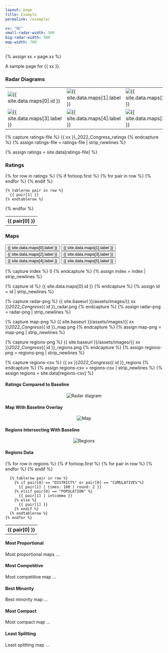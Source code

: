 ```yaml
---
layout: page
title: Example
permalink: /example/

xx: "NC"
small-radar-width: 300
big-radar-width: 500
map-width: 700
---
```


{% assign xx = page.xx %}

A sample page for {{ xx }}.

<!-- RADAR DIAGRAMS -->

<h3>Radar Diagrams</h3>

<table style="border:0px">
  <tr>
    <td style="border:0px">
      <img src="{{ site.baseurl }}/assets/images/{{ xx }}_2022_Congress_Official_radar.png" alt="{{ site.data.maps[0].id }}" title="{{ site.data.maps[0].id }}" width="{{ page.small-radar-width }}"/>
    </td>
    <td style="border:0px">
      <img src="{{ site.baseurl }}/assets/images/{{ xx }}_2022_Congress_Proportional_radar.png" alt="{{ site.data.maps[1].label }}" title="{{ site.data.maps[1].label }}" width="{{ page.small-radar-width }}"/>
    </td>
    <td style="border:0px">
      <img src="{{ site.baseurl }}/assets/images/{{ xx }}_2022_Congress_Competitive_radar.png" alt="{{ site.data.maps[2].label }}" title="{{ site.data.maps[2].label }}" width="{{ page.small-radar-width }}"/>
    </td>
  </tr>
  <tr>
    <td style="border:0px">
      <img src="{{ site.baseurl }}/assets/images/{{ xx }}_2022_Congress_Minority_radar.png" alt="{{ site.data.maps[3].label }}" title="{{ site.data.maps[3].label }}" width="{{ page.small-radar-width }}"/>
    </td>
    <td style="border:0px">
      <img src="{{ site.baseurl }}/assets/images/{{ xx }}_2022_Congress_Compact_radar.png" alt="{{ site.data.maps[4].label }}" title="{{ site.data.maps[4].label }}" width="{{ page.small-radar-width }}"/>
    </td>
    <td style="border:0px">
      <img src="{{ site.baseurl }}/assets/images/{{ xx }}_2022_Congress_Splitting_radar.png" alt="{{ site.data.maps[3].label }}" title="{{ site.data.maps[3].label }}" width="{{ page.small-radar-width }}"/>
    </td>
  </tr>
</table>

<!-- RATINGS -->

{% capture ratings-file %}
{{ xx }}_2022_Congress_ratings
{% endcapture %}
{% assign ratings-file = ratings-file | strip_newlines %}

{% assign ratings = site.data[ratings-file] %}

<h3>Ratings</h3>

<table>
  {% for row in ratings %}
    {% if forloop.first %}
    <tr>
      {% for pair in row %}
        <th>{{ pair[0] }}</th>
      {% endfor %}
    </tr>
    {% endif %}

    {% tablerow pair in row %}
      {{ pair[1] }}
    {% endtablerow %}
  {% endfor %}
</table>

<!-- MAPS TABS -->

<h3>Maps</h3>

<script src="{{ site.baseurl }}/assets/js/tabs.js"></script>

 <!-- Tab links -->
<div class="tab">
  <button class="tablinks" onclick="openCity(event, '{{ site.data.maps[0].id }}')" id="defaultOpen">{{ site.data.maps[0].label }}</button>
  <button class="tablinks" onclick="openCity(event, '{{ site.data.maps[1].id }}')">{{ site.data.maps[1].label }}</button>
  <button class="tablinks" onclick="openCity(event, '{{ site.data.maps[2].id }}')">{{ site.data.maps[2].label }}</button>
  <button class="tablinks" onclick="openCity(event, '{{ site.data.maps[3].id }}')">{{ site.data.maps[3].label }}</button>
  <button class="tablinks" onclick="openCity(event, '{{ site.data.maps[4].id }}')">{{ site.data.maps[4].label }}</button>
  <button class="tablinks" onclick="openCity(event, '{{ site.data.maps[5].id }}')">{{ site.data.maps[5].label }}</button>
</div>

<!-- Tab content -->

{% capture index %}
0
{% endcapture %}
{% assign index = index | strip_newlines %}

{% capture id %}
{{ site.data.maps[0].id }}
{% endcapture %}
{% assign id = id | strip_newlines %}

{% capture radar-png %}
{{ site.baseurl }}/assets/images/{{ xx }}_2022_Congress_{{ id }}_radar.png
{% endcapture %}
{% assign radar-png = radar-png | strip_newlines %}

{% capture map-png %}
{{ site.baseurl }}/assets/images/{{ xx }}_2022_Congress_{{ id }}_map.png
{% endcapture %}
{% assign map-png = map-png | strip_newlines %}

{% capture regions-png %}
{{ site.baseurl }}/assets/images/{{ xx }}_2022_Congress_{{ id }}_regions.png
{% endcapture %}
{% assign regions-png = regions-png | strip_newlines %}

{% capture regions-csv %}
{{ xx }}_2022_Congress_{{ id }}_regions
{% endcapture %}
{% assign regions-csv = regions-csv | strip_newlines %}
{% assign regions = site.data[regions-csv] %}

<div id="{{ id }}" class="tabcontent">
  
  <h4>Ratings Compared to Baseline</h4>
  <p style="text-align: center">
    <img src="{{ radar-png }}" alt="Radar diagram" title="Radar Diagram" width="{{ page.big-radar-width }}"/>
  </p>

  <h4>Map With Baseline Overlay</h4>
  <p style="text-align: center">
    <img src="{{ map-png }}" alt="Map" title="Map with baseline overlay" width="{{ page.map-width }}"/>
  </p>

  <h4>Regions Intersecting With Baseline</h4>
  <p style="text-align: center">
    <img src="{{ region-png }}" alt="Regions" title="Intersecting regions" width="{{ page.map-width }}"/>
  </p>

  <h4>Regions Data</h4>
  <table>
    {% for row in regions %}
      {% if forloop.first %}
      <tr>
        {% for pair in row %}
          <th>{{ pair[0] }}</th>
        {% endfor %}
      </tr>
      {% endif %}

      {% tablerow pair in row %}
        {% if pair[0] == "DISTRICT%" or pair[0] == "CUMULATIVE%"%}
          {{ pair[1] | times: 100 | round: 2 }}
        {% elsif pair[0] == "POPULATION" %}
          {{ pair[1] | intcomma }}
        {% else %}
          {{ pair[1] }}
        {% endif %}
      {% endtablerow %}
    {% endfor %}
  </table>
</div>

<div id="Proportional" class="tabcontent">
  <h4>Most Proportional</h4>
  <p>Most proportional maps ...</p>
</div>

<div id="Competitive" class="tabcontent">
  <h4>Most Competitive</h4>
  <p>Most competitive map ...</p>
</div> 

<div id="Minority" class="tabcontent">
  <h4>Best Minority</h4>
  <p>Best minority map ...</p>
</div> 

<div id="Compact" class="tabcontent">
  <h4>Most Compact</h4>
  <p>Most compact map ...</p>
</div> 

<div id="Splitting" class="tabcontent">
  <h4>Least Splitting</h4>
  <p>Least splitting map ...</p>
</div> 

<!-- Show the Official tab by default -->
<script>
// Get the element with id="defaultOpen" and click on it
document.getElementById("defaultOpen").click();
</script> 